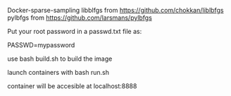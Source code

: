 Docker-sparse-sampling
libblfgs from https://github.com/chokkan/liblbfgs
pylbfgs from https://github.com/larsmans/pylbfgs



Put your root password in a passwd.txt file as:

PASSWD=mypassword

use bash build.sh to build the image

launch containers with bash run.sh

container will be accesible at localhost:8888

